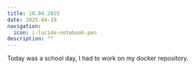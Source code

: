 ```yaml
---
title: 10.04.2025
date: 2025-04-10
navigation:
  icon: i-lucide-notebook-pen
description: ""
---
```


Today was a school day, I had to work on my docker repository. 

